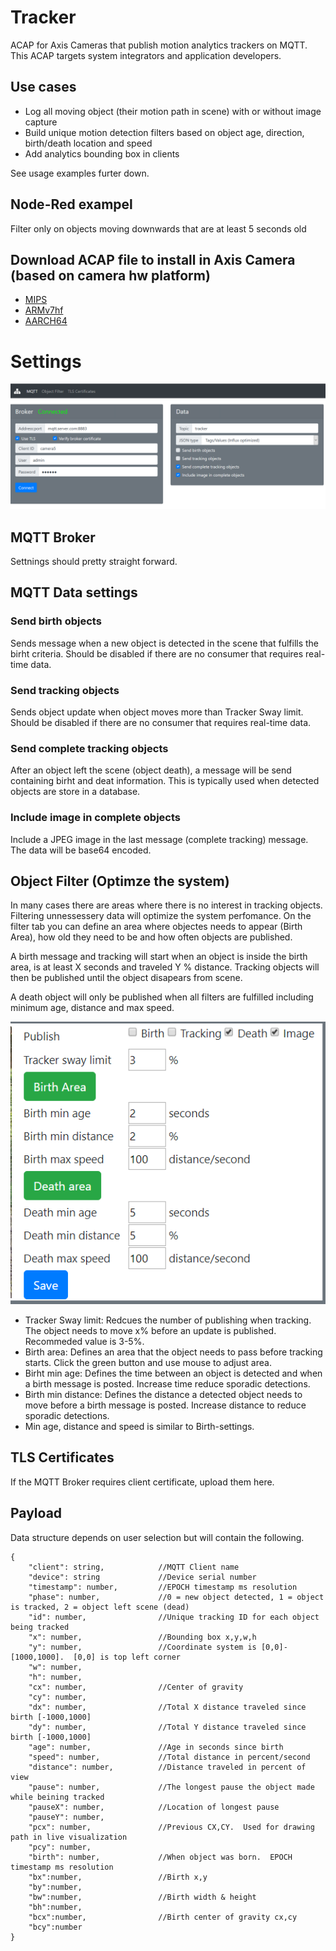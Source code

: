 # Tracker
ACAP for Axis Cameras that publish motion analytics trackers on MQTT. This ACAP targets system integrators and application developers.

## Use cases
- Log all moving object (their motion path in scene) with or without image capture
- Build unique motion detection filters based on object age, direction, birth/death location and speed
- Add analytics bounding box in clients

See usage examples furter down.

## Node-Red exampel
Filter only on objects moving downwards that are at least 5 seconds old





## Download ACAP file to install in Axis Camera (based on camera hw platform)
- [MIPS](https://github.com/pandosme/acaps/raw/master/tracker/Tracker_mips.eap)
- [ARMv7hf](https://github.com/pandosme/acaps/raw/master/tracker/Tracker_armv7hf.eap)
- [AARCH64](https://github.com/pandosme/acaps/raw/master/tracker/Tracker_aarch64.eap)


# Settings

![home](pictures/tracker_home.png)

## MQTT Broker
Settnings should pretty straight forward.

## MQTT Data settings
### Send birth objects
 Sends message when a new object is detected in the scene that fulfills the birht criteria.  Should be disabled if there are no consumer that requires real-time data.

### Send tracking objects
Sends object update when object moves more than Tracker Sway limit.  Should be disabled if there are no consumer that requires real-time data.

### Send complete tracking objects
After an object left the scene (object death), a message will be send containing birht and deat information.  This is typically used when detected objects are store in a database.  

### Include image in complete objects
Include a JPEG image in the last message (complete tracking) message.  The data will be base64 encoded.

## Object Filter (Optimze the system)
In many cases there are areas where there is no interest in tracking objects. Filtering unnessessery data will optimize the system perfomance.  On the filter tab you can define an area where objectes needs to appear (Birth Area), how old they need to be and how often objects are published. 

A birth message and tracking will start when an object is inside the birth area, is at least X seconds and traveled Y % distance.  Tracking objects will then be published until the object disapears from scene.

A death object will only be published when all filters are fulfilled including minimum age, distance and max speed. 

![filter](pictures/filter.png)

* Tracker Sway limit:  Redcues the number of publishing when tracking. The object needs to move x% before an update is published.   Recommeded value is 3-5%.
* Birth area:  Defines an  area that the object needs to pass before tracking starts.  Click the green button and use mouse to adjust area.
* Birht min age:  Defines the time between an object is detected and when a birth message is posted.  Increase time reduce sporadic detections.
* Birth min distance:  Defines the distance a detected object needs to move before a birth message is posted.  Increase distance to reduce sporadic detections.
* Min age, distance and speed is similar to Birth-settings.

## TLS Certificates
If the MQTT Broker requires client certificate, upload them here.

## Payload
Data structure depends on user selection but will contain the following.
```
{
    "client": string,            //MQTT Client name
    "device": string             //Device serial number
    "timestamp": number,         //EPOCH timestamp ms resolution
    "phase": number,             //0 = new object detected, 1 = object is tracked, 2 = object left scene (dead)
    "id": number,                //Unique tracking ID for each object being tracked
    "x": number,                 //Bounding box x,y,w,h
    "y": number,                 //Coordinate system is [0,0]-[1000,1000].  [0,0] is top left corner
    "w": number,
    "h": number,
    "cx": number,                //Center of gravity 
    "cy": number,         
    "dx": number,                //Total X distance traveled since birth [-1000,1000]
    "dy": number,                //Total Y distance traveled since birth [-1000,1000]
    "age": number,               //Age in seconds since birth
    "speed": number,             //Total distance in percent/second
    "distance": number,          //Distance traveled in percent of view 
    "pause": number,             //The longest pause the object made while beining tracked
    "pauseX": number,            //Location of longest pause
    "pauseY": number,
    "pcx": number,               //Previous CX,CY.  Used for drawing path in live visualization
    "pcy": number,
    "birth": number,             //When object was born.  EPOCH timestamp ms resolution
    "bx":number,                 //Birth x,y
    "by":number,                 
    "bw":number,                 //Birth width & height
    "bh":number,
    "bcx":number,                //Birth center of gravity cx,cy
    "bcy":number
}
```
